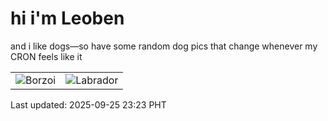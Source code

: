 # hi i'm Leoben

and i like dogs—so have some random dog pics that change whenever my CRON feels like it

|  |  |
|--------|----------|
| ![Borzoi](https://random-dog-vercel.vercel.app/api/random-borzoi?v=1758813806) | ![Labrador](https://random-dog-vercel.vercel.app/api/random-labrador?v=1758813806) |

Last updated: 2025-09-25 23:23 PHT
